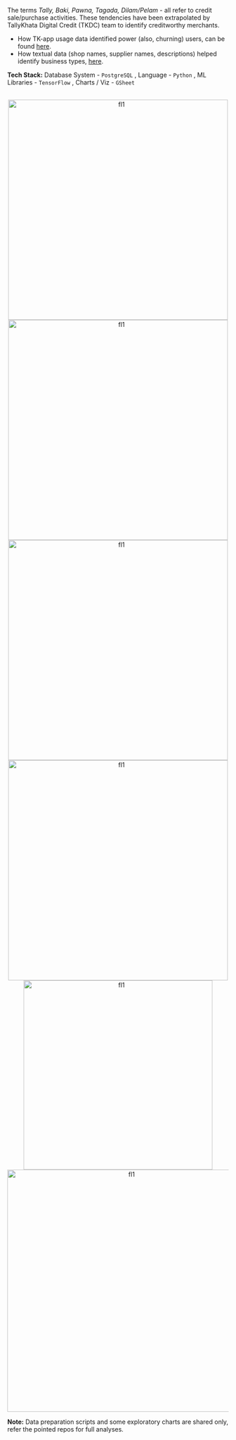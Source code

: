 The terms *Tally, Baki, Pawna, Tagada, Dilam/Pelam* - all refer to credit sale/purchase activities. 
These tendencies have been extrapolated by TallyKhata Digital Credit (TKDC) team to identify creditworthy merchants.
- How TK-app usage data identified power (also, churning) users, can be found [here](https://github.com/shithi30/Churn_Prediction_NeuralNets).
- How textual data (shop names, supplier names, descriptions) helped identify business types, [here](https://github.com/shithi30/Prediction_of_Missing_BizTypes_NLP).

**Tech Stack:** Database System - `PostgreSQL` , Language - `Python` , ML Libraries - `TensorFlow` , Charts / Viz - `GSheet`<br><br>

<p align="center">
<img width="500" alt="fl1" src="https://github.com/shithi30/shithi30/assets/43873081/97d5e2c0-d001-4e5c-87a3-696b225b9e91"><br>
<img width="500" alt="fl1" src="https://github.com/shithi30/shithi30/assets/43873081/438ec216-1c8b-4a74-bf1a-3cb6d4fa5e0e">
<img width="500" alt="fl1" src="https://github.com/shithi30/shithi30/assets/43873081/1b204cc3-e363-424e-a714-a61a91992500"><br>
<img width="500" alt="fl1" src="https://github.com/shithi30/shithi30/assets/43873081/70b546f0-8edf-4779-9ec1-ecea706912a4"><br>
<img width="430" alt="fl1" src="https://github.com/shithi30/shithi30/assets/43873081/3945c738-eb55-4c47-9f9e-f05567757171"><br>
<img width="550" alt="fl1" src="https://github.com/shithi30/shithi30/assets/43873081/571d37a7-abce-4404-bace-2d5f54f4fbb3">
</p>

**Note:** Data preparation scripts and some exploratory charts are shared only, refer the pointed repos for full analyses.
